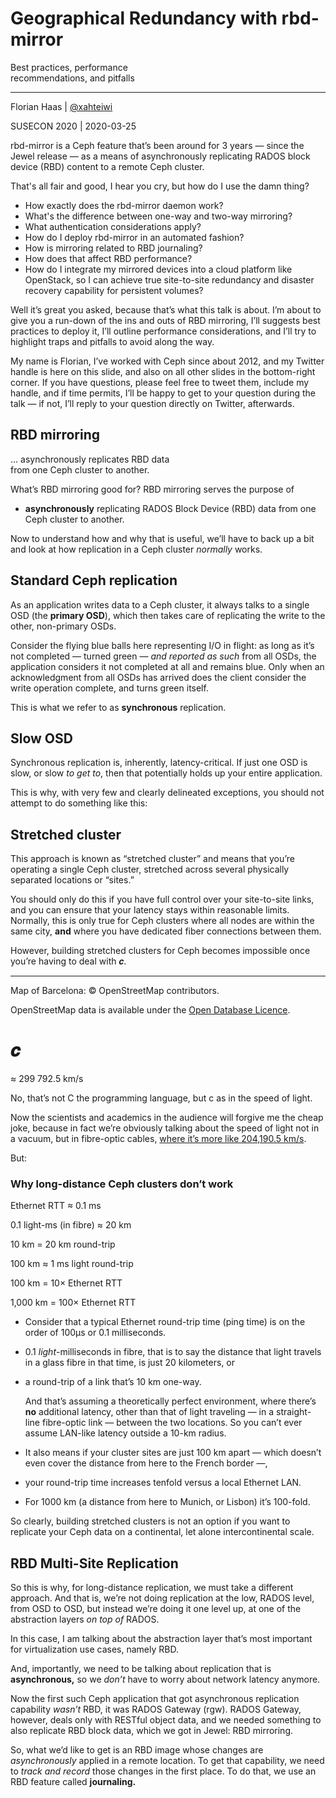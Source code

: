 <!-- .slide: data-timing="90" -->
# Geographical Redundancy with rbd-mirror
Best practices, performance  
recommendations, and pitfalls

* * *

Florian Haas | [@xahteiwi](https://twitter.com/xahteiwi)

SUSECON 2020 | 2020-03-25

<!-- Note --> 
rbd-mirror is a Ceph feature that’s been around for 3 years — since
the Jewel release — as a means of asynchronously replicating RADOS
block device (RBD) content to a remote Ceph cluster.

That's all fair and good, I hear you cry, but how do I use the damn
thing?

* How exactly does the rbd-mirror daemon work?
* What's the difference between one-way and two-way mirroring?
* What authentication considerations apply?
* How do I deploy rbd-mirror in an automated fashion?
* How is mirroring related to RBD journaling?
* How does that affect RBD performance? 
* How do I integrate my mirrored devices into a cloud platform like
  OpenStack, so I can achieve true site-to-site redundancy and
  disaster recovery capability for persistent volumes?

Well it’s great you asked, because that’s what this talk is about.
I’m about to give you a run-down of the ins and outs of RBD mirroring,
I’ll suggests best practices to deploy it, I’ll outline performance
considerations, and I’ll try to highlight traps and pitfalls to avoid
along the way.

My name is Florian, I’ve worked with Ceph since about 2012, and my
Twitter handle is here on this slide, and also on all other slides in
the bottom-right corner. If you have questions, please feel free to
tweet them, include my handle, and if time permits, I’ll be happy to
get to your question during the talk — if not, I’ll reply to your
question directly on Twitter, afterwards.


<!-- .slide: data-timing="15" -->
## RBD mirroring

... asynchronously replicates RBD data  
from one Ceph cluster to another. <!-- .element: class="fragment" --> 

<!-- Note -->
What’s RBD mirroring good for? RBD mirroring serves the purpose of

* **asynchronously** replicating RADOS Block Device (RBD) data from
one Ceph cluster to another.

Now to understand how and why that is useful, we’ll have to back up a
bit and look at how replication in a Ceph cluster *normally* works.


<!-- .slide: data-background-image="images/osd-replication.svg" data-background-size="contain" -->
## Standard Ceph replication <!-- .element: class="hidden" --> 

<!-- Note -->
As an application writes data to a Ceph cluster, it always talks to a
single OSD (the **primary OSD**), which then takes care of replicating
the write to the other, non-primary OSDs. 

Consider the flying blue balls here representing I/O in flight: as
long as it’s not completed — turned green — *and reported as
such* from all OSDs, the application considers it not completed at all
and remains blue. Only when an acknowledgment from all OSDs has
arrived does the client consider the write operation complete, and
turns green itself.

This is what we refer to as **synchronous** replication.


<!-- .slide: data-background-image="images/osd-replication-slow.svg" data-background-size="contain" -->
## Slow OSD <!-- .element: class="hidden" --> 

<!-- Note -->
Synchronous replication is, inherently, latency-critical. If just one
OSD is slow, or slow *to get to*, then that potentially holds up your
entire application.

This is why, with very few and clearly delineated exceptions, you
should not attempt to do something like this:


<!-- .slide: data-background-image="images/map.svg" data-background-size="cover" -->
## Stretched cluster <!-- .element: class="hidden" --> 

<!-- Note -->
This approach is known as “stretched cluster” and means that you’re
operating a single Ceph cluster, stretched across several
physically separated locations or “sites.” 

You should only do this if you have full control over your
site-to-site links, and you can ensure that your latency stays within
reasonable limits. Normally, this is only true for Ceph clusters where
all nodes are within the same city, **and** where you have dedicated
fiber connections between them.

However, building stretched clusters for Ceph becomes impossible once
you’re having to deal with 𝒄.

* * *

Map of Barcelona: © OpenStreetMap contributors.

OpenStreetMap data is available under the [Open Database
Licence](https://www.opendatacommons.org/licenses/odbl).


<!-- .slide: data-timing="15" -->
# 𝒄
≈ 299 792.5 km/s <!-- .element: class="fragment" --> 

<!-- Note -->
No, that’s not C the programming language, but c as in the speed of light.

Now the scientists and academics in the audience will forgive me the
cheap joke, because in fact we’re obviously talking about the speed of
light not in a vacuum, but in fibre-optic cables, [where it’s more
like 204,190.5
km/s](https://www.quora.com/What-is-precisely-the-speed-of-light-in-fiber-optics/answer/Steve-Blumenkranz).

But:


<!-- .slide: data-timing="60" -->
### Why long-distance Ceph clusters don’t work <!-- .element: class="hidden" --> 

Ethernet RTT ≈ 0.1 ms <!-- .element: class="fragment" --> 

0.1 light-ms (in fibre) ≈ 20 km <!-- .element: class="fragment" --> 

10 km = 20 km round-trip <!-- .element: class="fragment" --> 

100 km ≈ 1 ms light round-trip <!-- .element: class="fragment" --> 

100 km = 10× Ethernet RTT <!-- .element: class="fragment" --> 

1,000 km = 100× Ethernet RTT <!-- .element: class="fragment" --> 

<!-- Note --> 
* Consider that a typical Ethernet round-trip time (ping time) is on
  the order of 100µs or 0.1 milliseconds.

* 0.1 *light*-milliseconds in fibre, that is to say the distance that
  light travels in a glass fibre in that time, is just 20 kilometers,
  or
  
* a round-trip of a link that’s 10 km one-way.

  And that’s assuming a theoretically perfect environment, where
  there’s **no** additional latency, other than that of light
  traveling — in a straight-line fibre-optic link — between the two
  locations. So you can’t ever assume LAN-like latency outside a 10-km
  radius.

* It also means if your cluster sites are just 100 km apart — which
  doesn’t even cover the distance from here to the French border —,
  
* your round-trip time increases tenfold versus a local Ethernet LAN.
  
* For 1000 km (a distance from here to Munich, or Lisbon) it’s
  100-fold.

So clearly, building stretched clusters is not an option if you want
to replicate your Ceph data on a continental, let alone
intercontinental scale.


<!-- .slide: data-background-image="images/multiple-clusters.svg" data-background-size="contain" -->
## RBD Multi-Site Replication <!-- .element: class="hidden" --> 

<!-- Note -->
So this is why, for long-distance replication, we must take a
different approach. And that is, we’re not doing replication at the
low, RADOS level, from OSD to OSD, but instead we’re doing it one
level up, at one of the abstraction layers *on top of* RADOS.

In this case, I am talking about the abstraction layer that’s most
important for virtualization use cases, namely RBD.

And, importantly, we need to be talking about replication that is
**asynchronous,** so we *don’t* have to worry about network latency
anymore.

Now the first such Ceph application that got asynchronous replication
capability *wasn’t* RBD, it was RADOS Gateway (rgw). RADOS Gateway,
however, deals only with RESTful object data, and we needed something
to also replicate RBD block data, which we got in Jewel: RBD
mirroring.

So, what we’d like to get is an RBD image whose changes are
*asynchronously* applied in a remote location. To get that capability,
we need to *track and record* those changes in the first place. To do
that, we use an RBD feature called **journaling.**
